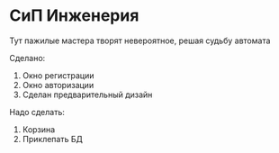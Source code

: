# СиП Инженерия
Тут пажилые мастера творят невероятное, решая судьбу автомата

Сделано:
1. Окно регистрации
2. Окно авторизации
3. Сделан предварительный дизайн

Надо сделать:
1. Корзина 
2. Приклепать БД
